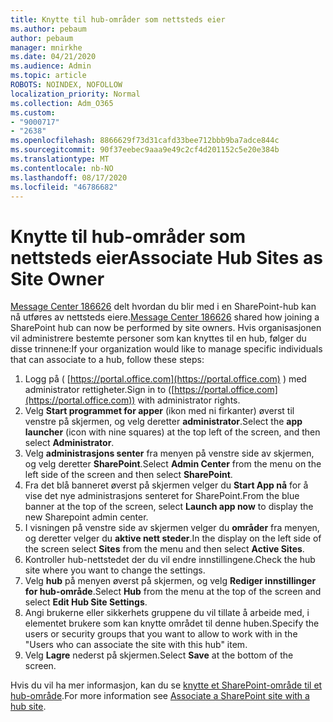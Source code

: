 ```yaml
---
title: Knytte til hub-områder som nettsteds eier
ms.author: pebaum
author: pebaum
manager: mnirkhe
ms.date: 04/21/2020
ms.audience: Admin
ms.topic: article
ROBOTS: NOINDEX, NOFOLLOW
localization_priority: Normal
ms.collection: Adm_O365
ms.custom:
- "9000717"
- "2638"
ms.openlocfilehash: 8866629f73d31cafd33bee712bbb9ba7adce844c
ms.sourcegitcommit: 90f37eebec9aaa9e49c2cf4d201152c5e20e384b
ms.translationtype: MT
ms.contentlocale: nb-NO
ms.lasthandoff: 08/17/2020
ms.locfileid: "46786682"
---
```

# <a name="associate-hub-sites-as-site-owner"></a><span data-ttu-id="e1530-102">Knytte til hub-områder som nettsteds eier</span><span class="sxs-lookup"><span data-stu-id="e1530-102">Associate Hub Sites as Site Owner</span></span>

<span data-ttu-id="e1530-103">[Message Center 186626](https://admin.microsoft.com/Adminportal/Home?source=applauncher#/MessageCenter?id=MC186626) delt hvordan du blir med i en SharePoint-hub kan nå utføres av nettsteds eiere.</span><span class="sxs-lookup"><span data-stu-id="e1530-103">[Message Center 186626](https://admin.microsoft.com/Adminportal/Home?source=applauncher#/MessageCenter?id=MC186626) shared how joining a SharePoint hub can now be performed by site owners.</span></span> <span data-ttu-id="e1530-104">Hvis organisasjonen vil administrere bestemte personer som kan knyttes til en hub, følger du disse trinnene:</span><span class="sxs-lookup"><span data-stu-id="e1530-104">If your organization would like to manage specific individuals that can associate to a hub, follow these steps:</span></span> 

1. <span data-ttu-id="e1530-105">Logg på ( [https://portal.office.com](https://portal.office.com) ) med administrator rettigheter.</span><span class="sxs-lookup"><span data-stu-id="e1530-105">Sign in to ([https://portal.office.com](https://portal.office.com)) with administrator rights.</span></span>
2. <span data-ttu-id="e1530-106">Velg **Start programmet for apper** (ikon med ni firkanter) øverst til venstre på skjermen, og velg deretter **administrator**.</span><span class="sxs-lookup"><span data-stu-id="e1530-106">Select the **app launcher** (icon with nine squares) at the top left of the screen, and then select **Administrator**.</span></span>
3. <span data-ttu-id="e1530-107">Velg **administrasjons senter** fra menyen på venstre side av skjermen, og velg deretter **SharePoint**.</span><span class="sxs-lookup"><span data-stu-id="e1530-107">Select **Admin Center** from the menu on the left side of the screen and then select **SharePoint**.</span></span>
4. <span data-ttu-id="e1530-108">Fra det blå banneret øverst på skjermen velger du **Start App nå** for å vise det nye administrasjons senteret for SharePoint.</span><span class="sxs-lookup"><span data-stu-id="e1530-108">From the blue banner at the top of the screen, select **Launch app now** to display the new Sharepoint admin center.</span></span>
5. <span data-ttu-id="e1530-109">I visningen på venstre side av skjermen velger du **områder** fra menyen, og deretter velger du **aktive nett steder**.</span><span class="sxs-lookup"><span data-stu-id="e1530-109">In the display on the left side of the screen select **Sites** from the menu and then select **Active Sites**.</span></span>
6. <span data-ttu-id="e1530-110">Kontroller hub-nettstedet der du vil endre innstillingene.</span><span class="sxs-lookup"><span data-stu-id="e1530-110">Check the hub site where you want to change the settings.</span></span>
7. <span data-ttu-id="e1530-111">Velg **hub** på menyen øverst på skjermen, og velg **Rediger innstillinger for hub-område**.</span><span class="sxs-lookup"><span data-stu-id="e1530-111">Select **Hub** from the menu at the top of the screen and select **Edit Hub Site Settings**.</span></span>
8. <span data-ttu-id="e1530-112">Angi brukerne eller sikkerhets gruppene du vil tillate å arbeide med, i elementet brukere som kan knytte området til denne huben.</span><span class="sxs-lookup"><span data-stu-id="e1530-112">Specify the users or security groups that you want to allow to work with in the "Users who can associate the site with this hub" item.</span></span>
9. <span data-ttu-id="e1530-113">Velg **Lagre** nederst på skjermen.</span><span class="sxs-lookup"><span data-stu-id="e1530-113">Select **Save** at the bottom of the screen.</span></span>

<span data-ttu-id="e1530-114">Hvis du vil ha mer informasjon, kan du se [knytte et SharePoint-område til et hub-område](https://support.office.com/article/associate-a-sharepoint-site-with-a-hub-site-ae0009fd-af04-4d3d-917d-88edb43efc05).</span><span class="sxs-lookup"><span data-stu-id="e1530-114">For more information see [Associate a SharePoint site with a hub site](https://support.office.com/article/associate-a-sharepoint-site-with-a-hub-site-ae0009fd-af04-4d3d-917d-88edb43efc05).</span></span> 